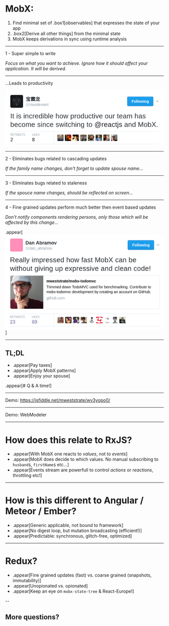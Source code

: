 # MobX:

1. Find minimal set of .box1[observables] that expresses the state of your app
2. .box2[Derive all other things] from the minimal state
3. MobX keeps derivations in sync using runtime analysis

---

1 - Super simple to write

_Focus on what you want to achieve. Ignore how it should affect your application. It will be derived._

---

...Leads to productivity

![productive](img/productive.png)

---

2 - Eliminates bugs related to cascading updates

_If the family name changes, don't forget to update spouse name..._

---

3 - Eliminates bugs related to staleness

_If the spouce name changes, should be reflected on screen..._

---

4 - Fine grained updates perform much better then event based updates

_Don't notify components rendering persons, only those which will be affected by this change..._

.appear[
![fast](img/fast.png)
]

---

## TL;DL

* .appear[Pay taxes]
* .appear[Apply MobX patterns]
* .appear[Enjoy your spouse]

.appear[# Q & A time!]

---

Demo: https://jsfiddle.net/mweststrate/wv3yopo0/

---

Demo: WebModeler

---

# How does this relate to RxJS?

* .appear[With MobX one reacts to _values_, not to _events_]
* .appear[MobX does decide to which values. No manual subscribing to `husband$`, `firstName$` etc...]
* .appear[Events stream are powerfull to control _actions_ or _reactions_, throttling etc!]

---

# How is this different to Angular / Meteor / Ember?

* .appear[Generic applicable, not bound to framework]
* .appear[No digest loop, but mutation broadcasting (efficient!)]
* .appear[Predictable: synchronous, glitch-free, optimized]

---

# Redux?

* .appear[Fine grained updates (fast) vs. coarse grained (snapshots, immutability)]
* .appear[Unopionated vs. opionated]
* .appear[Keep an eye on `mobx-state-tree` & React-Europe!]

--

## More questions?